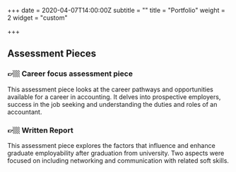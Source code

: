 +++
date = 2020-04-07T14:00:00Z
subtitle = ""
title = "Portfolio"
weight = 2
widget = "custom"

+++
## Assessment Pieces

### 👉🏼 **Career focus assessment piece**

This assessment piece looks at the career pathways and opportunities available for a career in accounting. It delves into prospective employers, success in the job seeking and understanding the duties and roles of an accountant.

### 👉🏼 **Written Report**

This assessment piece explores the factors that influence and enhance graduate employability after graduation from university. Two aspects were focused on including networking and communication with related soft skills.